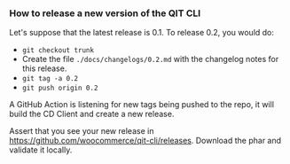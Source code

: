 ### How to release a new version of the QIT CLI

Let's suppose that the latest release is 0.1. To release 0.2, you would do:

- `git checkout trunk`
- Create the file `./docs/changelogs/0.2.md` with the changelog notes for this release.
- `git tag -a 0.2`
- `git push origin 0.2`

A GitHub Action is listening for new tags being pushed to the repo, it will build the CD Client and create a new release.

Assert that you see your new release in https://github.com/woocommerce/qit-cli/releases. Download the phar and validate it locally.